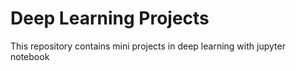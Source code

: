 # Deep Learning Projects
This repository contains mini projects in deep learning with jupyter notebook 
